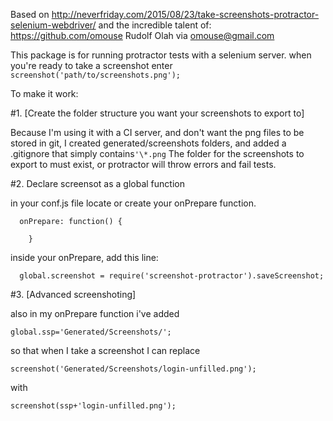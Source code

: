 Based on http://neverfriday.com/2015/08/23/take-screenshots-protractor-selenium-webdriver/
and the incredible talent of:
https://github.com/omouse
Rudolf Olah via omouse@gmail.com


This package is for running protractor tests with a selenium server.
when you're ready to take a screenshot enter
  `screenshot('path/to/screenshots.png');`

To make it work:

#1. [Create the folder structure you want your screenshots to export to]

  Because I'm using it with a CI server, and don't want the png files to be stored in git, I created generated/screenshots folders, and added a .gitignore that simply contains`'\*.png`
  The folder for the screenshots to export to must exist, or protractor will throw errors and fail tests.

#2. Declare screensot as a global function

  in your conf.js file locate or create your onPrepare function.
```
  onPrepare: function() {

    }
```
  inside your onPrepare, add this line:

```
  global.screenshot = require('screenshot-protractor').saveScreenshot;
```

#3. [Advanced screenshoting]

  also in my onPrepare function i've added

  `global.ssp='Generated/Screenshots/';`

  so that when I take a screenshot I can replace

  `screenshot('Generated/Screenshots/login-unfilled.png');`

  with

  `screenshot(ssp+'login-unfilled.png');`
